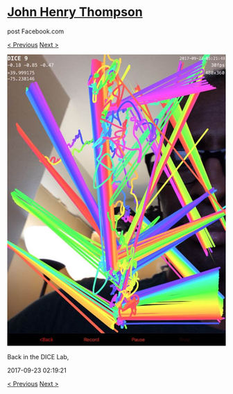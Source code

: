 # [John Henry Thompson](../README.md)
post Facebook.com

[< Previous](2017-09-23-5.md) [Next >](2017-09-22-1.md)

[![](../media/2017-09-23/Timeline-Photos-Back-in-the-DICE-Lab.jpg)](../README.md)

Back in the DICE Lab,

2017-09-23 02:19:21

[< Previous](2017-09-23-5.md) [Next >](2017-09-22-1.md)